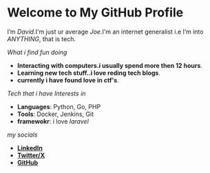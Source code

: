 # Welcome to My GitHub Profile  

I’m *David*.I'm just ur average *Joe*.I'm an internet generalist i.e I’m into *ANYTHING*, that is tech.  

*What i find fun doing*  

- **Interacting with computers.i usually spend more then 12 hours**.  
- **Learning new tech stuff..i love reding tech blogs**.  
- **currently i have found love in ctf's**.  


*Tech that i have Interests in*

- **Languages**: Python, Go, PHP  
- **Tools**: Docker, Jenkins, Git
- **framewokr**: i love *laravel* 


*my socials*

- **[LinkedIn](https://www.linkedin.com/in/mwangi-david-6b279a2b4/)**  
- **[Twitter/X](https://x.com/rectifier00x)**  
- **[GitHub](https://github.com/Dave-019)**  

